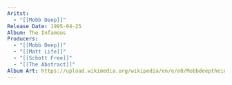```yaml
---
Aritst:
  - "[[Mobb Deep]]"
Release Date: 1995-04-25
Album: The Infamous
Producers:
  - "[[Mobb Deep]]"
  - "[[Matt Life]]"
  - "[[Schott Free]]"
  - "[[The Abstract]]"
Album Art: https://upload.wikimedia.org/wikipedia/en/e/e0/Mobbdeeptheinfamous1995.jpg
---
```


